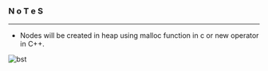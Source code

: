 ### N o T e S

---

* Nodes will be created in heap using malloc function in c or new operator in C++.

![bst](bst)
